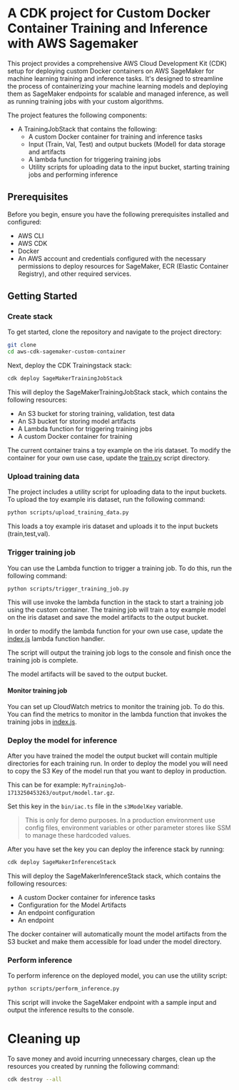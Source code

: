 # A CDK project for Custom Docker Container Training and Inference with AWS Sagemaker

This project provides a comprehensive AWS Cloud Development Kit (CDK) setup for deploying custom Docker containers on AWS SageMaker for machine learning training and inference tasks. It's designed to streamline the process of containerizing your machine learning models and deploying them as SageMaker endpoints for scalable and managed inference, as well as running training jobs with your custom algorithms.

The project features the following components:

- A TrainingJobStack that contains the following:
  - A custom Docker container for training and inference tasks
  - Input (Train, Val, Test) and output buckets (Model) for data storage and artifacts
  - A lambda function for triggering training jobs
  - Utility scripts for uploading data to the input bucket, starting training jobs and performing inference

## Prerequisites

Before you begin, ensure you have the following prerequisites installed and configured:

- AWS CLI
- AWS CDK
- Docker
- An AWS account and credentials configured with the necessary permissions to deploy resources for SageMaker, ECR (Elastic Container Registry), and other required services.

## Getting Started

### Create stack

To get started, clone the repository and navigate to the project directory:

```bash
git clone
cd aws-cdk-sagemaker-custom-container
```



Next, deploy the CDK Trainingstack stack:

```bash
cdk deploy SageMakerTrainingJobStack
```

This will deploy the SageMakerTrainingJobStack stack, which contains the following resources:
- An S3 bucket for storing training, validation, test data
- An S3 bucket for storing model artifacts
- A Lambda function for triggering training jobs
- A custom Docker container for training 

The current container trains a toy example on the iris dataset. To modify the container for your own use case, update the [train.py](src/train_custom_container/docker/code/train.py) script directory.

### Upload training data

The project includes a utility script for uploading data to the input buckets. To upload the toy example iris dataset, run the following command:

```bash
python scripts/upload_training_data.py
```
This loads a toy example iris dataset and uploads it to the input buckets (train,test,val).


### Trigger training job

You can use the Lambda function to trigger a training job. To do this, run the following command:

```bash
python scripts/trigger_training_job.py
```

This will use invoke the lambda function in the stack to start a training job using the custom container. 
The training job will train a toy example model on the iris dataset and save the model artifacts to the output bucket.

In order to modify the lambda function for your own use case, update the [index.js](src\train_custom_container\lambda\index.js) lambda function handler.

The script will output the training job logs to the console and finish once the training job is complete.

The model artifacts will be saved to the output bucket.

#### Monitor training job
You can set up CloudWatch metrics to monitor the training job. To do this. You can find the metrics to monitor in the lambda function that invokes the training jobs in [index.js](src/train_custom_container/lambda/index.js).



### Deploy the model for inference

After you have trained the model the output bucket will contain multiple directories for each training run. In order to deploy the model you will need to copy the S3 Key of the model run that you want to deploy in production.

This can be for example: `MyTrainingJob-1713250453263/output/model.tar.gz`.

Set this key in the `bin/iac.ts` file in the `s3ModelKey` variable.

> This is only for demo purposes. In a production environment use config files, environment variables or other parameter stores like SSM to manage these hardcoded values.


After you have set the key you can deploy the inference stack by running:

```bash
cdk deploy SageMakerInferenceStack
```

This will deploy the SageMakerInferenceStack stack, which contains the following resources:
- A custom Docker container for inference tasks
- Configuration for the Model Artifacts
- An endpoint configuration
- An endpoint

The docker container will automatically mount the model artifacts from the S3 bucket and make them accessible for load under the model directory.

### Perform inference

To perform inference on the deployed model, you can use the utility script:

```bash
python scripts/perform_inference.py
```

This script will invoke the SageMaker endpoint with a sample input and output the inference results to the console.


# Cleaning up

To save money and avoid incurring unnecessary charges, clean up the resources you created by running the following command:

```bash
cdk destroy --all
```